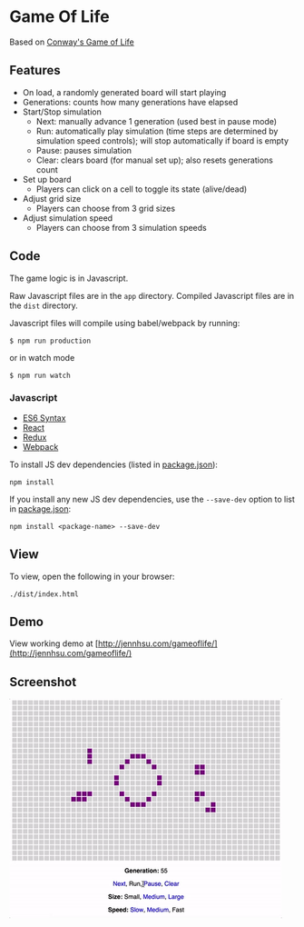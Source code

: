 # Game Of Life

Based on
[Conway's Game of Life](https://en.wikipedia.org/wiki/Conway%27s_Game_of_Life)

## Features

- On load, a randomly generated board will start playing
- Generations: counts how many generations have elapsed
- Start/Stop simulation
  - Next: manually advance 1 generation (used best in pause mode)
  - Run: automatically play simulation (time steps are determined by simulation speed controls); will stop automatically if board is empty
  - Pause: pauses simulation
  - Clear: clears board (for manual set up); also resets generations count
- Set up board
  - Players can click on a cell to toggle its state (alive/dead)
- Adjust grid size
  - Players can choose from 3 grid sizes
- Adjust simulation speed
  - Players can choose from 3 simulation speeds

## Code

The game logic is in Javascript.

Raw Javascript files are in the `app` directory. Compiled Javascript files are in the `dist` directory.

Javascript files will compile using babel/webpack by running:
```
$ npm run production
```
or in watch mode
```
$ npm run watch
```

### Javascript
- [ES6 Syntax](http://es6-features.org/#Constants)
- [React](https://facebook.github.io/react/)
- [Redux](http://redux.js.org/)
- [Webpack](http://webpack.github.io/)

To install JS dev dependencies (listed in [package.json](package.json)):
```
npm install
```

If you install any new JS dev dependencies, use the `--save-dev` option to list
in [package.json](package.json):
```
npm install <package-name> --save-dev
```

## View

To view, open the following in your browser:
```
./dist/index.html
```
## Demo

View working demo at [http://jennhsu.com/gameoflife/](http://jennhsu.com/gameoflife/)

## Screenshot
![screenshot](screenshot.gif)
